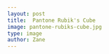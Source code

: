 ```yaml
---
layout: post
title:  Pantone Rubik's Cube
image: pantone-rubiks-cube.jpg
type: image
author: Zane
---
```

